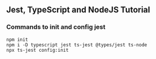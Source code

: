 ## Jest, TypeScript and NodeJS Tutorial 

### Commands to init and config jest

````shell
npm init
npm i -D typescript jest ts-jest @types/jest ts-node 
npx ts-jest config:init 
````
